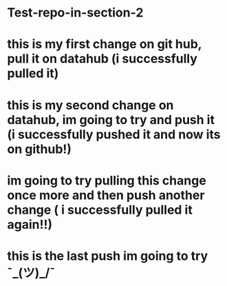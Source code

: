 # Test-repo-in-section-2
# this is my first change on git hub, pull it on datahub (i successfully pulled it)

# this is my second change on datahub, im going to try and push it (i successfully pushed it and now its on github!)

# im going to try pulling this change once more and then push another change ( i successfully pulled it again!!)

# this is the last push im going to try ¯\_(ツ)_/¯ 
